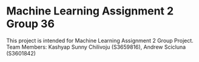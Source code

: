 # Machine Learning Assignment 2 Group 36
This project is intended for Machine Learning Assignment 2 Group Project.
Team Members: Kashyap Sunny Chilivoju (S3659816), Andrew Scicluna (S3601842)
